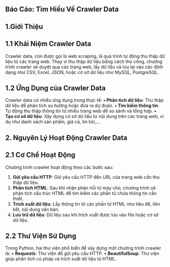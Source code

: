 ## Báo Cáo: Tìm Hiểu Về Crawler Data
## 1.Giới Thiệu
## 1.1 Khái Niệm Crawler Data
Crawler data, còn được gọi là web scraping, là quá trình tự
động thu thập dữ liệu từ các trang web. Thay vì thu thập dữ liệu bằng cách thủ công, chương trình crawler sẽ duyệt qua các trang web, lấy dữ liệu và lưu lại vào các định dạng như CSV, Excel, JSON, hoặc cơ sở dữ liệu như MySQL, PostgreSQL.
## 1.2 Ứng Dụng của Crawler Data
Crawler data có nhiều ứng dụng trong thực tế:
**• Phân tích dữ liệu**: Thu thập dữ liệu để phân tích xu hướng hoặc đưa ra dự đoán.
**•	Tìm kiếm thông tin**: Tự động thu thập thông tin từ nhiều trang web để so sánh và tổng hợp.
**•	Tạo cơ sở dữ liệu**: Xây dựng cơ sở dữ liệu từ nội dung trên các trang web, ví dụ như danh sách sản phẩm, giá cả, tin tức,...
## 2. Nguyên Lý Hoạt Động Crawler Data
## 2.1 Cơ Chế Hoạt Động
Chương trình crawler hoạt động theo các bước sau:
1.	**Gửi yêu cầu HTTP**: Gửi yêu cầu HTTP đến URL của trang web cần thu thập dữ liệu.
2.	**Phân tích HTML**: Sau khi nhận phản hồi từ máy chủ, chương trình sẽ phân tích cấu trúc HTML để tìm kiếm các phần tử chứa thông tin cần thiết.
3.	**Trích xuất dữ liệu**: Lấy thông tin từ các phần tử HTML như tiêu đề, liên kết, nội dung văn bản.
4.	**Lưu trữ dữ liệu**: Dữ liệu sau khi trích xuất được lưu vào file hoặc cơ sở dữ liệu.
## 2.2 Thư Viện Sử Dụng
Trong Python, hai thư viện phổ biến để xây dựng một chương trình crawler là:
•	**Requests**: Thư viện để gửi yêu cầu HTTP.
•	**BeautifulSoup**: Thư viện giúp phân tích cú pháp và trích xuất dữ liệu từ HTML.
